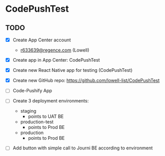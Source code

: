 # CodePushTest

## TODO
- [x] Create App Center account
    - r633639@regence.com (Lowell)
- [x] Create app in App Center: CodePushTest
- [x] Create new React Native app for testing (CodePushTest)
- [x] Create new GitHub repo: https://github.com/lowell-list/CodePushTest
- [ ] Code-Pushify App
- [ ] Create 3 deployment environments:
    - staging
        * points to UAT BE
    - production-test
        * points to Prod BE
    - production
        * points to Prod BE
- [ ] Add button with simple call to Journi BE according to environment


